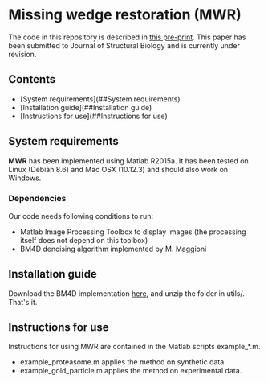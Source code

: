# Missing wedge restoration (MWR)

The code in this repository is described in [this pre-print](https://hal.inria.fr/hal-01966821/document). This paper has been submitted to Journal of Structural Biology and is currently under revision.

## Contents
- [System requirements](##System requirements)
- [Installation guide](##Installation guide)
- [Instructions for use](##Instructions for use)

## System requirements
__MWR__ has been implemented using Matlab R2015a. It has been tested on Linux (Debian 8.6) and Mac OSX (10.12.3) and should also work on Windows.

### Dependencies
Our code needs following conditions to run:
- Matlab Image Processing Toolbox to display images (the processing itself does not depend on this toolbox)
- BM4D denoising algorithm implemented by M. Maggioni

## Installation guide
Download the BM4D implementation [here](http://www.cs.tut.fi/~foi/GCF-BM3D/BM4D_v3p2.zip), and unzip the folder in utils/. That's it.

## Instructions for use
Instructions for using MWR are contained in the Matlab scripts example_*.m. 
- example_proteasome.m applies the method on synthetic data.
- example_gold_particle.m applies the method on experimental data.